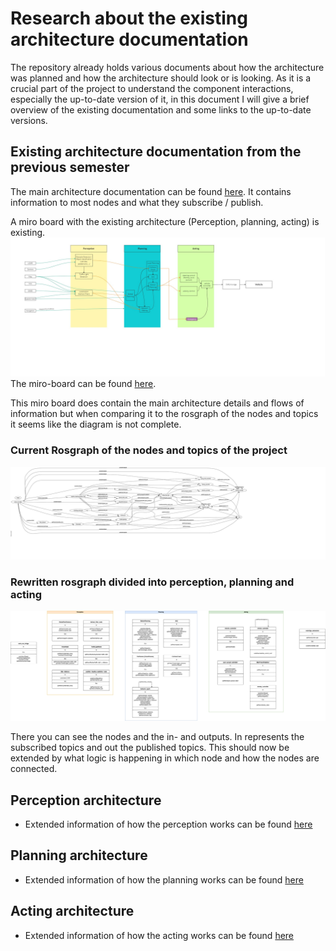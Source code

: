 # Research about the existing architecture documentation

The repository already holds various documents about how the architecture was planned and how the architecture should
look or is
looking. As it is a crucial part of the project to understand the component interactions, especially the up-to-date
version of it, in this document I will give a brief overview of the existing documentation and some links to the
up-to-date versions.

## Existing architecture documentation from the previous semester

The main architecture documentation can be found [here](/doc/general/architecture.md).
It contains information to most nodes and what they subscribe / publish.

A miro board with the existing architecture (Perception, planning, acting) is existing.
![Architecture overview](/doc/assets/overview.jpg)
The miro-board can be
found [here](https://miro.com/welcomeonboard/a1F0d1dya2FneWNtbVk4cTBDU1NiN3RiZUIxdGhHNzJBdk5aS3N4VmdBM0R5c2Z1VXZIUUN4SkkwNHpuWlk2ZXwzNDU4NzY0NTMwNjYwNzAyODIzfDI=?share_link_id=785020837509).

This miro board does contain the main architecture details and flows of information but when comparing it to the
rosgraph of the nodes and topics it seems like the diagram is not complete.

### Current Rosgraph of the nodes and topics of the project

[//]: # "![Up to date ros graph](/doc/assets/research_assets/rosgraph.svg)"
![Up to date ros graph](/doc/assets/research_assets/rosgraph_leaf_topics.svg)

### Rewritten rosgraph divided into perception, planning and acting

![RosGraphDrawIO](/doc/assets/research_assets/node_path_ros.png)

There you can see the nodes and the in- and outputs. In represents the subscribed topics and out the published topics.
This should now be extended by what logic is happening in which node and how the nodes are connected.

## Perception architecture

- Extended information of how the perception works can be found [here](/doc/perception/README.md)

## Planning architecture

- Extended information of how the planning works can be found [here](/doc/planning/README.md)

## Acting architecture

- Extended information of how the acting works can be found [here](/doc/acting/architecture_documentation.md)
